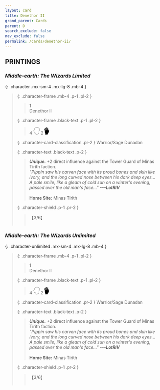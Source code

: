 ```yaml
---
layout: card
title: Denethor II
grand_parent: Cards
parent: D
search_exclude: false
nav_exclude: false
permalink: /cards/denethor-ii/
---
```


## PRINTINGS


### _Middle-earth: The Wizards Limited_

{: .character .mx-sm-4 .mx-lg-8 .mb-4 }
> {: .character-frame .mb-4 .p-1 .pl-2 }
> > <div class="card-mp">1</div>
> > <div class="character-card-name">Denethor II</div>
>
> {: .character-frame .black-text .p-1 .pl-2 }
> > 4 ![](/assets/images/mind.svg) 2![](/assets/images/di.svg)
>
> {: .character-card-classification .pr-2 }
> Warrior/Sage Dunadan
>
> {: .character-text .black-text .p-2 }
> > _**Unique.**_ +2 direct influence against the Tower Guard of Minas Tirith faction. <br>_"Pippin saw his carven face with its proud bones and skin like ivory, and the long curved nose between his dark deep eyes... A pale smile, like a gleam of cold sun on a winter's evening, passed over the old man's face..."_ ***---LotRIV***  <br><br>**Home Site:** Minas Tirith 
>
> {: .character-shield .p-1 .pr-2 }
> > <div class="card-shield">【3/6】</div>
> > <div class="card-corruption">&nbsp;</div>

### _Middle-earth: The Wizards Unlimited_

{: .character-unlimited .mx-sm-4 .mx-lg-8 .mb-4 }
> {: .character-frame .mb-4 .p-1 .pl-2 }
> > <div class="card-mp">1</div>
> > <div class="character-card-name">Denethor II</div>
>
> {: .character-frame .black-text .p-1 .pl-2 }
> > 4 ![](/assets/images/mind.svg) 2![](/assets/images/di.svg)
>
> {: .character-card-classification .pr-2 }
> Warrior/Sage Dunadan
>
> {: .character-text .black-text .p-2 }
> > _**Unique.**_ +2 direct influence against the Tower Guard of Minas Tirith faction. <br>_"Pippin saw his carven face with its proud bones and skin like ivory, and the long curved nose between his dark deep eyes... A pale smile, like a gleam of cold sun on a winter's evening, passed over the old man's face..."_ ***---LotRIV***  <br><br>**Home Site:** Minas Tirith 
>
> {: .character-shield .p-1 .pr-2 }
> > <div class="card-shield">【3/6】</div>
> > <div class="card-corruption">&nbsp;</div>
